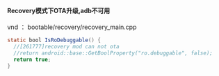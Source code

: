 
#### Recovery模式下OTA升级,adb不可用
vnd ： bootable/recovery/recovery_main.cpp
```java
static bool IsRoDebuggable() {
  //[261777]recovery mod can not ota
  //return android::base::GetBoolProperty("ro.debuggable", false);
  return true;
}
```
